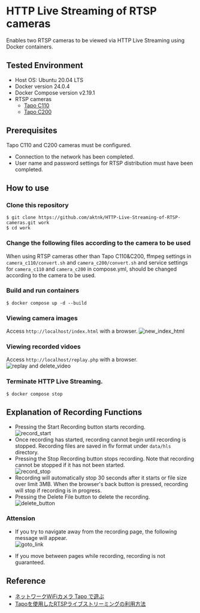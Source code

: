# HTTP Live Streaming of RTSP cameras

Enables two RTSP cameras to be viewed via HTTP Live Streaming using  Docker containers.


## Tested Environment

* Host OS: Ubuntu 20.04 LTS
* Docker version 24.0.4
* Docker Compose version v2.19.1
* RTSP cameras
    * [Tapo C110](https://www.tp-link.com/jp/home-networking/cloud-camera/tapo-c110/)
    * [Tapo C200](https://www.tp-link.com/jp/home-networking/cloud-camera/tapo-c200/)

## Prerequisites

Tapo C110 and C200 cameras must be configured.
* Connection to the network has been completed.
* User name and password settings for RTSP distribution must have been completed.

## How to use

### Clone this repository

```
$ git clone https://github.com/aktnk/HTTP-Live-Streaming-of-RTSP-cameras.git work
$ cd work
```
### Change the following files according to the camera to be used

When using RTSP cameras other than Tapo C110&C200, ffmpeg settings in `camera_c110/convert.sh` and `camera_c200/convert.sh` and service settings for `camera_c110` and `camera_c200` in compose.yml, should be changed according to the camera to be used.

### Build and run containers

```
$ docker compose up -d --build
```

### Viewing camera images

Access `http://localhost/index.html` with a browser.
![new_index_html](https://github.com/aktnk/HTTP-Live-Streaming-of-RTSP-cameras/assets/13390370/839869b8-834b-4892-b0fe-42ba32e00389)

### Viewing recorded vidoes

Access `http://localhost/replay.php` with a browser.
![replay and delete_video](https://github.com/aktnk/HTTP-Live-Streaming-of-RTSP-cameras/assets/13390370/218b5484-37f1-4bb4-a2f5-92687270f865)

### Terminate HTTP Live Streaming.

```
$ docker compose stop
```
## Explanation of Recording Functions

* Pressing the Start Recording button starts recording.  
   ![record_start](https://github.com/aktnk/HTTP-Live-Streaming-of-RTSP-cameras/assets/13390370/1a23e9f7-938e-41c1-936c-72e29e07e0c0)
* Once recording has started, recording cannot begin until recording is stopped.
  Recording files are saved in flv format under `data/hls` directory.
* Pressing the Stop Recording button stops recording. Note that recording cannot be stopped if it has not been started.  
   ![record_stop](https://github.com/aktnk/HTTP-Live-Streaming-of-RTSP-cameras/assets/13390370/735d2425-a810-4bdb-b2d9-f213d80dbb3f)
* Recording will automatically stop 30 seconds after it starts or file size over limit 3MB. When the browser's back button is pressed, recording will stop if recording is in progress.
* Pressing the Delete File button to delete the recording.  
  ![delete_button](https://github.com/aktnk/HTTP-Live-Streaming-of-RTSP-cameras/assets/13390370/b4e452bb-b7b2-4dcc-8eac-c2b1b3162379)

### Attension

* If you try to navigate away from the recording page, the following message will appear.  
  ![goto_link](https://github.com/aktnk/HTTP-Live-Streaming-of-RTSP-cameras/assets/13390370/172f42a7-d0b9-4d0d-a9ec-8d17fd60d79f)

* If you move between pages while recording, recording is not guaranteed.

## Reference

* [ネットワークWiFiカメラ Tapo で遊ぶ](https://aktnk.github.io/2023/06/18/rtsp_camera/)
* [Tapoを使用したRTSPライブストリーミングの利用方法](https://www.tp-link.com/jp/support/faq/2680/)
